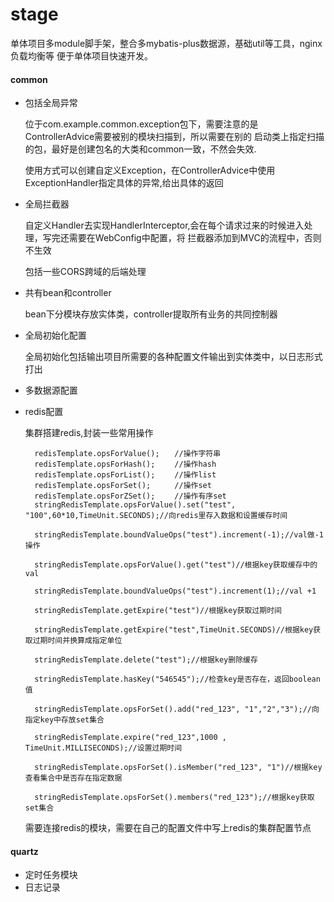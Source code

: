 # stage
单体项目多module脚手架，整合多mybatis-plus数据源，基础util等工具，nginx负载均衡等
便于单体项目快速开发。
#### common
- 包括全局异常
    
   位于com.example.common.exception包下，需要注意的是ControllerAdvice需要被别的模块扫描到，所以需要在别的
   启动类上指定扫描的包，最好是创建包名的大类和common一致，不然会失效.
   
   使用方式可以创建自定义Exception，在ControllerAdvice中使用ExceptionHandler指定具体的异常,给出具体的返回
   
- 全局拦截器

    自定义Handler去实现HandlerInterceptor,会在每个请求过来的时候进入处理，写完还需要在WebConfig中配置，将
    拦截器添加到MVC的流程中，否则不生效
    
    包括一些CORS跨域的后端处理
    
- 共有bean和controller

    bean下分模块存放实体类，controller提取所有业务的共同控制器
    
    
- 全局初始化配置

    全局初始化包括输出项目所需要的各种配置文件输出到实体类中，以日志形式打出
    
    
- 多数据源配置

- redis配置   

  集群搭建redis,封装一些常用操作
  
        redisTemplate.opsForValue();　　//操作字符串
        redisTemplate.opsForHash();　　 //操作hash
        redisTemplate.opsForList();　　 //操作list
        redisTemplate.opsForSet();　　  //操作set
        redisTemplate.opsForZSet();　 　//操作有序set
        stringRedisTemplate.opsForValue().set("test", "100",60*10,TimeUnit.SECONDS);//向redis里存入数据和设置缓存时间  
        
        stringRedisTemplate.boundValueOps("test").increment(-1);//val做-1操作
        
        stringRedisTemplate.opsForValue().get("test")//根据key获取缓存中的val
        
        stringRedisTemplate.boundValueOps("test").increment(1);//val +1
        
        stringRedisTemplate.getExpire("test")//根据key获取过期时间
        
        stringRedisTemplate.getExpire("test",TimeUnit.SECONDS)//根据key获取过期时间并换算成指定单位 
        
        stringRedisTemplate.delete("test");//根据key删除缓存
        
        stringRedisTemplate.hasKey("546545");//检查key是否存在，返回boolean值 
        
        stringRedisTemplate.opsForSet().add("red_123", "1","2","3");//向指定key中存放set集合
        
        stringRedisTemplate.expire("red_123",1000 , TimeUnit.MILLISECONDS);//设置过期时间
        
        stringRedisTemplate.opsForSet().isMember("red_123", "1")//根据key查看集合中是否存在指定数据
        
        stringRedisTemplate.opsForSet().members("red_123");//根据key获取set集合
  
  需要连接redis的模块，需要在自己的配置文件中写上redis的集群配置节点
#### quartz
- 定时任务模块
- 日志记录
